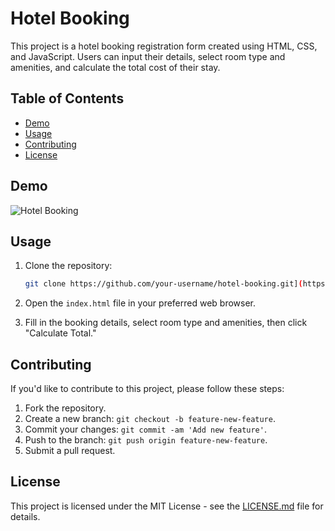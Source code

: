 # Hotel Booking

This project is a hotel booking registration form created using HTML, CSS, and JavaScript. Users can input their details, select room type and amenities, and calculate the total cost of their stay.

## Table of Contents

- [Demo](#demo)
- [Usage](#usage)
- [Contributing](#contributing)
- [License](#license)


## Demo

![Hotel Booking](demo.gif)

## Usage

1. Clone the repository:

    ```bash
    git clone https://github.com/your-username/hotel-booking.git](https://github.com/VipinKumarrj/bhemproject.git
    ```

2. Open the `index.html` file in your preferred web browser.

3. Fill in the booking details, select room type and amenities, then click "Calculate Total."

## Contributing

If you'd like to contribute to this project, please follow these steps:

1. Fork the repository.
2. Create a new branch: `git checkout -b feature-new-feature`.
3. Commit your changes: `git commit -am 'Add new feature'`.
4. Push to the branch: `git push origin feature-new-feature`.
5. Submit a pull request.

## License

This project is licensed under the MIT License - see the [LICENSE.md](LICENSE.md) file for details.

